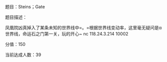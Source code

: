 题目：Steins；Gate

题目描述：

凤凰院凶真掉入了某条未知的世界线中=。=根据世界线变动率，这里毫无疑问是α世界线，命运石之门第一关，玩的开心~ nc 118.24.3.214 10002

分值：150

当前达成人数：39

